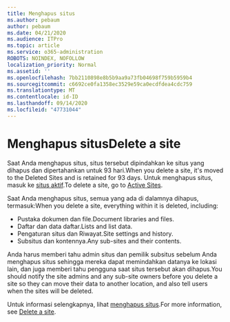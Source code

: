```yaml
---
title: Menghapus situs
ms.author: pebaum
author: pebaum
ms.date: 04/21/2020
ms.audience: ITPro
ms.topic: article
ms.service: o365-administration
ROBOTS: NOINDEX, NOFOLLOW
localization_priority: Normal
ms.assetid: ''
ms.openlocfilehash: 7bb2110898e8b5b9aa9a73fb04698f759b5959b4
ms.sourcegitcommit: c6692ce0fa1358ec3529e59ca0ecdfdea4cdc759
ms.translationtype: MT
ms.contentlocale: id-ID
ms.lasthandoff: 09/14/2020
ms.locfileid: "47731044"
---
```

# <a name="delete-a-site"></a><span data-ttu-id="91f05-102">Menghapus situs</span><span class="sxs-lookup"><span data-stu-id="91f05-102">Delete a site</span></span>

<span data-ttu-id="91f05-103">Saat Anda menghapus situs, situs tersebut dipindahkan ke situs yang dihapus dan dipertahankan untuk 93 hari.</span><span class="sxs-lookup"><span data-stu-id="91f05-103">When you delete a site, it's moved to the Deleted Sites and is retained for 93 days.</span></span> <span data-ttu-id="91f05-104">Untuk menghapus situs, masuk ke [situs aktif](https://admin.microsoft.com/sharepoint?page=sitemanagement&modern=true).</span><span class="sxs-lookup"><span data-stu-id="91f05-104">To delete a site, go to [Active Sites](https://admin.microsoft.com/sharepoint?page=sitemanagement&modern=true).</span></span> 

<span data-ttu-id="91f05-105">Saat Anda menghapus situs, semua yang ada di dalamnya dihapus, termasuk:</span><span class="sxs-lookup"><span data-stu-id="91f05-105">When you delete a site, everything within it is deleted, including:</span></span>

- <span data-ttu-id="91f05-106">Pustaka dokumen dan file.</span><span class="sxs-lookup"><span data-stu-id="91f05-106">Document libraries and files.</span></span>
- <span data-ttu-id="91f05-107">Daftar dan data daftar.</span><span class="sxs-lookup"><span data-stu-id="91f05-107">Lists and list data.</span></span>
- <span data-ttu-id="91f05-108">Pengaturan situs dan Riwayat.</span><span class="sxs-lookup"><span data-stu-id="91f05-108">Site settings and history.</span></span>
- <span data-ttu-id="91f05-109">Subsitus dan kontennya.</span><span class="sxs-lookup"><span data-stu-id="91f05-109">Any sub-sites and their contents.</span></span>

<span data-ttu-id="91f05-110">Anda harus memberi tahu admin situs dan pemilik subsitus sebelum Anda menghapus situs sehingga mereka dapat memindahkan datanya ke lokasi lain, dan juga memberi tahu pengguna saat situs tersebut akan dihapus.</span><span class="sxs-lookup"><span data-stu-id="91f05-110">You should notify the site admins and any sub-site owners before you delete a site so they can move their data to another location, and also tell users when the sites will be deleted.</span></span>

<span data-ttu-id="91f05-111">Untuk informasi selengkapnya, lihat [menghapus situs](https://docs.microsoft.com/sharepoint/delete-site-collection).</span><span class="sxs-lookup"><span data-stu-id="91f05-111">For more information, see [Delete a site](https://docs.microsoft.com/sharepoint/delete-site-collection).</span></span>
